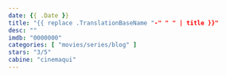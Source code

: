 ```yaml
---
date: {{ .Date }}
title: "{{ replace .TranslationBaseName "-" " " | title }}"
desc: ""
imdb: "0000000"
categories: [ "movies/series/blog" ]
stars: "3/5"
cabine: "cinemaqui"
---
```

